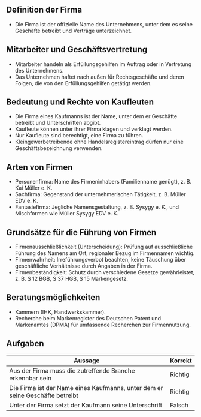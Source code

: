 ## Definition der Firma
- Die Firma ist der offizielle Name des Unternehmens, unter dem es seine Geschäfte betreibt und Verträge unterzeichnet.

## Mitarbeiter und Geschäftsvertretung
- Mitarbeiter handeln als Erfüllungsgehilfen im Auftrag oder in Vertretung des Unternehmens.
- Das Unternehmen haftet nach außen für Rechtsgeschäfte und deren Folgen, die von den Erfüllungsgehilfen getätigt werden.

## Bedeutung und Rechte von Kaufleuten
- Die Firma eines Kaufmanns ist der Name, unter dem er Geschäfte betreibt und Unterschriften abgibt.
- Kaufleute können unter ihrer Firma klagen und verklagt werden.
- Nur Kaufleute sind berechtigt, eine Firma zu führen.
- Kleingewerbetreibende ohne Handelsregistereintrag dürfen nur eine Geschäftsbezeichnung verwenden.

## Arten von Firmen
- Personenfirma: Name des Firmeninhabers (Familienname genügt), z. B. Kai Müller e. K.
- Sachfirma: Gegenstand der unternehmerischen Tätigkeit, z. B. Müller EDV e. K.
- Fantasiefirma: Jegliche Namensgestaltung, z. B. Sysygy e. K., und Mischformen wie Müller Sysygy EDV e. K.

## Grundsätze für die Führung von Firmen
- Firmenausschließlichkeit (Unterscheidung): Prüfung auf ausschließliche Führung des Namens am Ort, regionaler Bezug im Firmennamen wichtig.
- Firmenwahrheit: Irreführungsverbot beachten, keine Täuschung über geschäftliche Verhältnisse durch Angaben in der Firma.
- Firmenbeständigkeit: Schutz durch verschiedene Gesetze gewährleistet, z. B. S 12 BGB, S 37 HGB, S 15 Markengesetz.

## Beratungsmöglichkeiten
- Kammern (IHK, Handwerkskammer).
- Recherche beim Markenregister des Deutschen Patent und Markenamtes (DPMA) für umfassende Recherchen zur Firmennutzung.

## Aufgaben

| Aussage                                                            | Korrekt |
|--------------------------------------------------------------------|-----------------|
| Aus der Firma muss die zutreffende Branche erkennbar sein         | Richtig         |
| Die Firma ist der Name eines Kaufmanns, unter dem er seine Geschäfte betreibt | Richtig         |
| Unter der Firma setzt der Kaufmann seine Unterschrift             | Falsch          |

